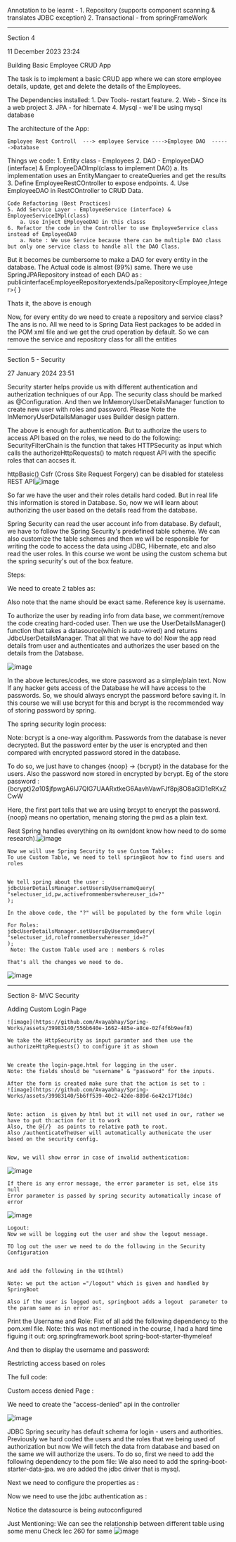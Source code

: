 Annotation to be learnt - 
	1. Repository (supports component scanning & translates JDBC exception)
	2. Transactional - from springFrameWork
	
----------------------------------------------------------------------------------------------------------------------------------------------------

Section 4

11 December 2023
23:24

Building Basic Employee CRUD App

The task is to implement a basic CRUD app where we can store employee details, update, get and delete the details of the Employees.

The Dependencies installed:
	1. Dev Tools- restart feature.
	2. Web - Since its a web project
	3. JPA - for hibernate
	4. Mysql - we'll be using mysql database

The architecture of the App:

	Employee Rest Controll  ---> employee Service ---->Employee DAO  ------>Database
	
	
Things we code:
	1. Entity class - Employees
	2. DAO - EmployeeDAO (interface) & EmployeeDAOImpl(class to implement DAO)
		a. Its implementation uses an EntityMangaer to createQueries and get the results
	3. Define EmployeeRestCOntroller to expose endpoints.
	4. Use EmployeeDAO in RestCOntroller to CRUD Data.

	Code Refactoring (Best Practices)
	5. Add Service Layer - EmployeeService (interface) & EmployeeServiceIMpl(class)
		a. Use Inject EMployeeDAO in this classs
	6. Refactor the code in the Controller to use EmployeeService class instead of EmployeeDAO
		a. Note : We use Service because there can be multiple DAO class but only one service class to handle all the DAO Class.
	
	
	
	
But it becomes be cumbersome to make a DAO for every entity in the database. The Actual code is almost (99%) same.
There we use SpringJPARepository instead of each DAO as :
publicinterfaceEmployeeRepositoryextendsJpaRepository<Employee,Integer>{
}

Thats it, the above is enough


Now, for every entity do we need to create a repository and service class?
The ans is no.
All we need to is Spring Data Rest packages to be added in the POM xml file and we get the crud operation by default.
So we can remove the service and repository class for alll the entities

----------------------------------------------------------------------------------------------------------------------------------------------------

Section 5 - Security

27 January 2024
23:51

Security starter helps provide us with different authentication and autherization techniques of our App.
The security class should be marked as @Configuration.  And then we InMemoryUserDetailsManager function to create  new user with roles and password. Please Note the InMemoryUserDetailsManager uses Builder design pattern.

The above is enough for authentication.
But to authorize the users to access API based on the roles, we need to do the following:
SecurityFilterChain is the function that takes HTTPSecurity as input which calls the authorizeHttpRequests() to match request API with the specific roles that can accses it.

httpBasic()
Csfr (Cross Site Request Forgery) can be disabled for stateless REST API![image](https://github.com/Avayabhay/Spring-Works/assets/39983140/868722eb-648b-4c41-86c0-a3a8ec548fbb)


So far we have the user and their roles details hard coded. But in real life this information is stored in Database.
So, now we will learn about authorizing the user based on the details read from the database.

Spring Security can read the user account info from database.
By default, we have to follow the Spring Security's predefined table scheme.
We can also customize the table schemes and then we will be responsible for writing the code to access the data using JDBC, Hibernate, etc and also read the user roles. In this course we wont be using the custom schema but the spring security's out of the box feature.

Steps:



We need to create 2 tables as:

Also note that the name should be exact same. Reference key is username.


To authorize the user by reading info from data base, we comment/remove the code creating hard-coded user.
Then we use the UserDetailsManager()  function that takes a datasource(which is auto-wired) and returns JdbcUserDetailsManager. That all that we have to do!
Now the app read details from user and authenticates and authorizes the user based on the details from the Database.
 


![image](https://github.com/Avayabhay/Spring-Works/assets/39983140/000e3c3d-9ca0-4062-9ebb-b3de30e46f41)


In the above lectures/codes, we store password as a simple/plain text. Now If any hacker gets access of the Database he will have access to the passwords. So, we should always encrypt the password before saving it. In this course we will use bcrypt for this and bcrypt is the recommended way of storing password by spring.

The spring security login process:

Note: bcrypt is a one-way algorithm. Passwords from the database is never decrypted. But the password enter by the user is encrypted and then compared with encrypted password stored in the database.

To do so, we just have to changes {noop} -> {bcrypt} in the database for the users. Also the password now stored in encrypted by bcrypt. Eg of the store password :
{bcrypt}$2a$10$jfpwgA6IJ7QlG7UAARxtkeG6AavhVawFJf8pj8O8aGlD1eRKxZCwW

Here, the first part tells that we are using brcypt to encrypt the password. {noop} means no opertation, menaing storing the pwd as a plain text.

Rest Spring handles everything on its own(dont know how need to do some research).![image](https://github.com/Avayabhay/Spring-Works/assets/39983140/d806dbac-2e1a-45a3-9989-5d4829b58df3)


	Now we will use Spring Security to use Custom Tables:
	To use Custom Table, we need to tell springBoot how to find users and roles
	
	
	We tell spring about the user :
	jdbcUserDetailsManager.setUsersByUsernameQuery(
	"selectuser_id,pw,activefrommemberswhereuser_id=?"
	);
	
	In the above code, the "?" will be populated by the form while login
	
	For Roles:
	jdbcUserDetailsManager.setUsersByUsernameQuery(
	"selectuser_id,rolefrommemberswhereuser_id=?"
	);
	 Note: The Custom Table used are : members & roles
	
	That's all the changes we need to do.
![image](https://github.com/Avayabhay/Spring-Works/assets/39983140/d805d18d-e2f0-468f-840d-cb077abb9e0a)


-----------------------------------------------------------------------------------------------------------------------------------------------------------


Section 8- MVC Security


Adding Custom Login Page

	![image](https://github.com/Avayabhay/Spring-Works/assets/39983140/556b640e-1662-485e-a8ce-02f4f6b9eef8)

	We take the HttpSecurity as input paramter and then use the authorizeHttpRequests() to configure it as shown
	
	
	We create the login-page.html for logging in the user.
	Note: the fields should be "username" & "password" for the inputs.
	
	After the form is created make sure that the action is set to :
	![image](https://github.com/Avayabhay/Spring-Works/assets/39983140/5b6ff539-40c2-42de-889d-6e42c17f18dc)

	
	Note: action  is given by html but it will not used in our, rather we have to put th:action for it to work
	Also, the @{/}  as points to relative path to root.
	Also /authenticateTheUser will automatically authenicate the user based on the security config.
	
	
	Now, we will show error in case of invalid authentication:
![image](https://github.com/Avayabhay/Spring-Works/assets/39983140/a9f5e3a8-cab4-49aa-abf5-b9ecae0972c1)

 
	If there is any error message, the error parameter is set, else its null
	Error parameter is passed by spring security automatically incase of error
	
![image](https://github.com/Avayabhay/Spring-Works/assets/39983140/10b4e372-8342-4a5f-8134-e23aa92b2120)

	
	Logout:
	Now we will be logging out the user and show the logout message.
	
	TO log out the user we need to do the following in the Security Configuration
	
	
	And add the following in the UI(html)
	
	Note: we put the action ="/logout" which is given and handled by SpringBoot
	
	Also if the user is logged out, springboot adds a logout  parameter to the param same as in error as:
	
	

Print the Username and Role:
Fist of all add the following dependency to the pom.xml file. 
Note: this was not mentioned in the course, I had a hard time figuing it out:
<dependency>
<groupId>org.springframework.boot</groupId>
<artifactId>spring-boot-starter-thymeleaf</artifactId>
</dependency>

And then to display the username and password:







Restricting access based on roles



The full code:



Custom access denied Page :


We need to create the "access-denied" api in the controller


![image](https://github.com/Avayabhay/Spring-Works/assets/39983140/5e57ad21-4391-4455-95b6-c54bcc0a83f4)



JDBC
Spring security has default schema for login - users and authorities.
Previously we hard coded the users and the roles that we being used of authorization but now
We will fetch the data from database and based on the same we will authorize the users.
To do so, first we need to add the following dependency to the pom file:
We also need to add the spring-boot-starter-data-jpa.
 we are added the jdbc driver that is mysql.


Next we need to configure the properties as :
	
	
Now we need to use the jdbc authentication as :

Notice the datasource is being autoconfigured


Just Mentioning: We can see the relationship between different table using some menu
Check lec 260 for same
![image](https://github.com/Avayabhay/Spring-Works/assets/39983140/55b48da2-0e2a-4824-9cff-25ce08c5a92c)

